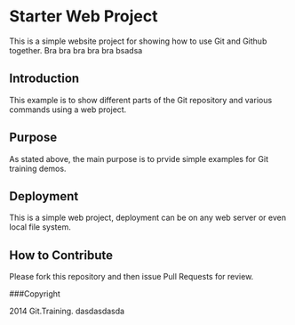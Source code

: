 # Starter Web Project

This is a simple website project for showing how to use Git and Github together. Bra bra bra bra bra bsadsa 

## Introduction

This example is to show different parts of the Git repository and various commands using a web project.

## Purpose

As stated above, the main purpose is to prvide simple examples for Git training demos.

## Deployment

This is a simple web project, deployment can be on any web server or even local file system.

## How to Contribute

Please fork this repository and then issue Pull Requests for review.

###Copyright

2014 Git.Training. dasdasdasda

